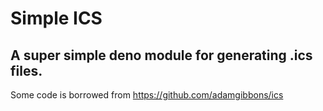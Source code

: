 # Simple ICS
## A super simple deno module for generating .ics files.

Some code is borrowed from https://github.com/adamgibbons/ics